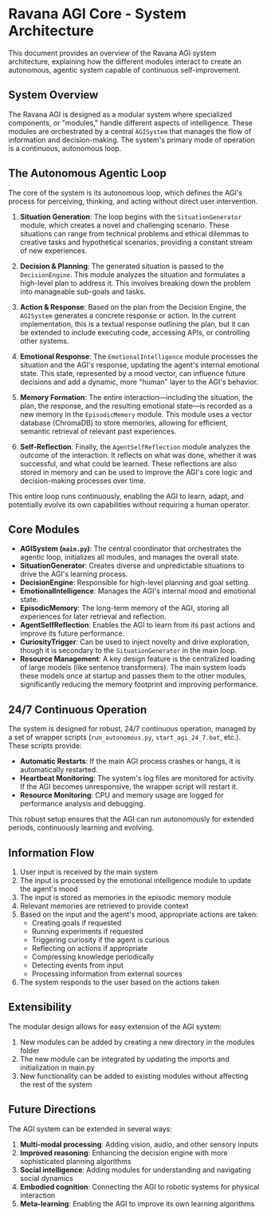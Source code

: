 # Ravana AGI Core - System Architecture

This document provides an overview of the Ravana AGI system architecture, explaining how the different modules interact to create an autonomous, agentic system capable of continuous self-improvement.

## System Overview

The Ravana AGI is designed as a modular system where specialized components, or "modules," handle different aspects of intelligence. These modules are orchestrated by a central `AGISystem` that manages the flow of information and decision-making. The system's primary mode of operation is a continuous, autonomous loop.

## The Autonomous Agentic Loop

The core of the system is its autonomous loop, which defines the AGI's process for perceiving, thinking, and acting without direct user intervention.

1.  **Situation Generation**: The loop begins with the `SituationGenerator` module, which creates a novel and challenging scenario. These situations can range from technical problems and ethical dilemmas to creative tasks and hypothetical scenarios, providing a constant stream of new experiences.

2.  **Decision & Planning**: The generated situation is passed to the `DecisionEngine`. This module analyzes the situation and formulates a high-level plan to address it. This involves breaking down the problem into manageable sub-goals and tasks.

3.  **Action & Response**: Based on the plan from the Decision Engine, the `AGISystem` generates a concrete response or action. In the current implementation, this is a textual response outlining the plan, but it can be extended to include executing code, accessing APIs, or controlling other systems.

4.  **Emotional Response**: The `EmotionalIntelligence` module processes the situation and the AGI's response, updating the agent's internal emotional state. This state, represented by a mood vector, can influence future decisions and add a dynamic, more "human" layer to the AGI's behavior.

5.  **Memory Formation**: The entire interaction—including the situation, the plan, the response, and the resulting emotional state—is recorded as a new memory in the `EpisodicMemory` module. This module uses a vector database (ChromaDB) to store memories, allowing for efficient, semantic retrieval of relevant past experiences.

6.  **Self-Reflection**: Finally, the `AgentSelfReflection` module analyzes the outcome of the interaction. It reflects on what was done, whether it was successful, and what could be learned. These reflections are also stored in memory and can be used to improve the AGI's core logic and decision-making processes over time.

This entire loop runs continuously, enabling the AGI to learn, adapt, and potentially evolve its own capabilities without requiring a human operator.

## Core Modules

-   **AGISystem (`main.py`)**: The central coordinator that orchestrates the agentic loop, initializes all modules, and manages the overall state.
-   **SituationGenerator**: Creates diverse and unpredictable situations to drive the AGI's learning process.
-   **DecisionEngine**: Responsible for high-level planning and goal setting.
-   **EmotionalIntelligence**: Manages the AGI's internal mood and emotional state.
-   **EpisodicMemory**: The long-term memory of the AGI, storing all experiences for later retrieval and reflection.
-   **AgentSelfReflection**: Enables the AGI to learn from its past actions and improve its future performance.
-   **CuriosityTrigger**: Can be used to inject novelty and drive exploration, though it is secondary to the `SituationGenerator` in the main loop.
-   **Resource Management**: A key design feature is the centralized loading of large models (like sentence transformers). The main system loads these models once at startup and passes them to the other modules, significantly reducing the memory footprint and improving performance.

## 24/7 Continuous Operation

The system is designed for robust, 24/7 continuous operation, managed by a set of wrapper scripts (`run_autonomous.py`, `start_agi_24_7.bat`, etc.). These scripts provide:

-   **Automatic Restarts**: If the main AGI process crashes or hangs, it is automatically restarted.
-   **Heartbeat Monitoring**: The system's log files are monitored for activity. If the AGI becomes unresponsive, the wrapper script will restart it.
-   **Resource Monitoring**: CPU and memory usage are logged for performance analysis and debugging.

This robust setup ensures that the AGI can run autonomously for extended periods, continuously learning and evolving.

## Information Flow

1. User input is received by the main system
2. The input is processed by the emotional intelligence module to update the agent's mood
3. The input is stored as memories in the episodic memory module
4. Relevant memories are retrieved to provide context
5. Based on the input and the agent's mood, appropriate actions are taken:
   - Creating goals if requested
   - Running experiments if requested
   - Triggering curiosity if the agent is curious
   - Reflecting on actions if appropriate
   - Compressing knowledge periodically
   - Detecting events from input
   - Processing information from external sources
6. The system responds to the user based on the actions taken

## Extensibility

The modular design allows for easy extension of the AGI system:

1. New modules can be added by creating a new directory in the modules folder
2. The new module can be integrated by updating the imports and initialization in main.py
3. New functionality can be added to existing modules without affecting the rest of the system

## Future Directions

The AGI system can be extended in several ways:

1. **Multi-modal processing**: Adding vision, audio, and other sensory inputs
2. **Improved reasoning**: Enhancing the decision engine with more sophisticated planning algorithms
3. **Social intelligence**: Adding modules for understanding and navigating social dynamics
4. **Embodied cognition**: Connecting the AGI to robotic systems for physical interaction
5. **Meta-learning**: Enabling the AGI to improve its own learning algorithms 